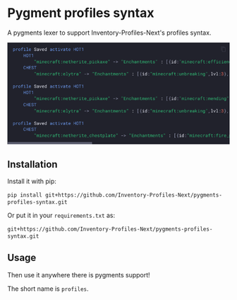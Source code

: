 # Pygment profiles syntax

A pygments lexer to support Inventory-Profiles-Next's profiles syntax.

![Screenshot](.readme/screenshot.png)

## Installation

Install it with pip:

```
pip install git+https://github.com/Inventory-Profiles-Next/pygments-profiles-syntax.git
```

Or put it in your `requirements.txt` as:

```
git+https://github.com/Inventory-Profiles-Next/pygments-profiles-syntax.git
```

## Usage

Then use it anywhere there is pygments support!

The short name is `profiles`.
